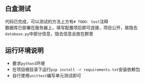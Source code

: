 ## 白盒测试  
代码已完成，可以测试的方法上方有`# TODO: test`注释  
数据库已部署在服务器上，填写配置项后即可连接，项目公开，故隐去`database.py`中部分信息，隐去信息会放在群里  

## 运行环境说明  
- 要求`python3`环境  
- 在项目根目录下运行`pip install -r requirements.txt`安装依赖包  
- 自行使用`unittest`编写单元测试即可  